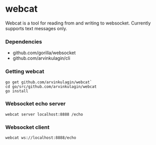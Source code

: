 # webcat
Webcat is a tool for reading from and writing to websocket. Currently supports text messages only.

### Dependencies
* github.com/gorilla/websocket
* github.com/arvinkulagin/cli

### Getting webcat
```
go get github.com/arvinkulagin/webcat`
cd go/src/github.com/arvinkulagin/webcat
go install
```

### Websocket echo server
`webcat server localhost:8888 /echo`

### Websocket client
`webcat ws://localhost:8888/echo`
